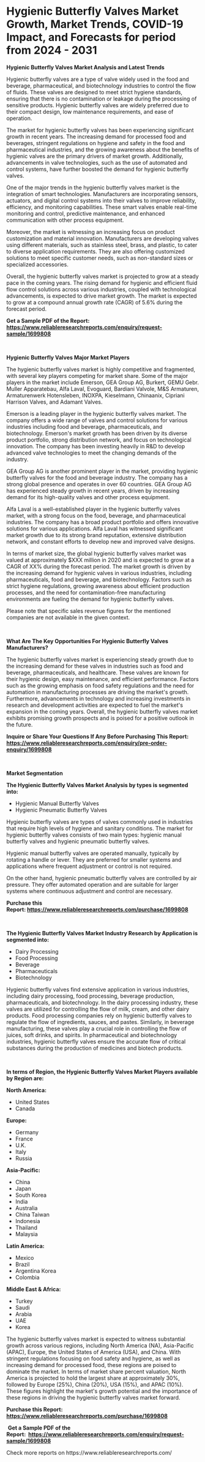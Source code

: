 <p><h1>Hygienic Butterfly Valves Market Growth, Market Trends, COVID-19 Impact, and Forecasts for period from 2024 - 2031</h1></p><p><strong>Hygienic Butterfly Valves Market Analysis and Latest Trends</strong></p>
<p><p>Hygienic butterfly valves are a type of valve widely used in the food and beverage, pharmaceutical, and biotechnology industries to control the flow of fluids. These valves are designed to meet strict hygiene standards, ensuring that there is no contamination or leakage during the processing of sensitive products. Hygienic butterfly valves are widely preferred due to their compact design, low maintenance requirements, and ease of operation.</p><p>The market for hygienic butterfly valves has been experiencing significant growth in recent years. The increasing demand for processed food and beverages, stringent regulations on hygiene and safety in the food and pharmaceutical industries, and the growing awareness about the benefits of hygienic valves are the primary drivers of market growth. Additionally, advancements in valve technologies, such as the use of automated and control systems, have further boosted the demand for hygienic butterfly valves.</p><p>One of the major trends in the hygienic butterfly valves market is the integration of smart technologies. Manufacturers are incorporating sensors, actuators, and digital control systems into their valves to improve reliability, efficiency, and monitoring capabilities. These smart valves enable real-time monitoring and control, predictive maintenance, and enhanced communication with other process equipment.</p><p>Moreover, the market is witnessing an increasing focus on product customization and material innovation. Manufacturers are developing valves using different materials, such as stainless steel, brass, and plastic, to cater to diverse application requirements. They are also offering customized solutions to meet specific customer needs, such as non-standard sizes or specialized accessories.</p><p>Overall, the hygienic butterfly valves market is projected to grow at a steady pace in the coming years. The rising demand for hygienic and efficient fluid flow control solutions across various industries, coupled with technological advancements, is expected to drive market growth. The market is expected to grow at a compound annual growth rate (CAGR) of 5.6% during the forecast period.</p></p>
<p><strong>Get a Sample PDF of the Report:&nbsp; <a href="https://www.reliableresearchreports.com/enquiry/request-sample/1699808">https://www.reliableresearchreports.com/enquiry/request-sample/1699808</a></strong></p>
<p>&nbsp;</p>
<p><strong>Hygienic Butterfly Valves Major Market Players</strong></p>
<p><p>The hygienic butterfly valves market is highly competitive and fragmented, with several key players competing for market share. Some of the major players in the market include Emerson, GEA Group AG, Burkert, GEMU Gebr. Muller Apparatebau, Alfa Laval, Evoguard, Bardiani Valvole, M&S Armaturen, Armaturenwerk Hotensleben, INOXPA, Kieselmann, Chinaanix, Cipriani Harrison Valves, and Adamant Valves.</p><p>Emerson is a leading player in the hygienic butterfly valves market. The company offers a wide range of valves and control solutions for various industries including food and beverage, pharmaceuticals, and biotechnology. Emerson's market growth has been driven by its diverse product portfolio, strong distribution network, and focus on technological innovation. The company has been investing heavily in R&D to develop advanced valve technologies to meet the changing demands of the industry. </p><p>GEA Group AG is another prominent player in the market, providing hygienic butterfly valves for the food and beverage industry. The company has a strong global presence and operates in over 60 countries. GEA Group AG has experienced steady growth in recent years, driven by increasing demand for its high-quality valves and other process equipment.</p><p>Alfa Laval is a well-established player in the hygienic butterfly valves market, with a strong focus on the food, beverage, and pharmaceutical industries. The company has a broad product portfolio and offers innovative solutions for various applications. Alfa Laval has witnessed significant market growth due to its strong brand reputation, extensive distribution network, and constant efforts to develop new and improved valve designs.</p><p>In terms of market size, the global hygienic butterfly valves market was valued at approximately $XXX million in 2020 and is expected to grow at a CAGR of XX% during the forecast period. The market growth is driven by the increasing demand for hygienic valves in various industries, including pharmaceuticals, food and beverage, and biotechnology. Factors such as strict hygiene regulations, growing awareness about efficient production processes, and the need for contamination-free manufacturing environments are fueling the demand for hygienic butterfly valves.</p><p>Please note that specific sales revenue figures for the mentioned companies are not available in the given context.</p></p>
<p>&nbsp;</p>
<p><strong>What Are The Key Opportunities For Hygienic Butterfly Valves Manufacturers?</strong></p>
<p><p>The hygienic butterfly valves market is experiencing steady growth due to the increasing demand for these valves in industries such as food and beverage, pharmaceuticals, and healthcare. These valves are known for their hygienic design, easy maintenance, and efficient performance. Factors such as the growing emphasis on food safety regulations and the need for automation in manufacturing processes are driving the market's growth. Furthermore, advancements in technology and increasing investments in research and development activities are expected to fuel the market's expansion in the coming years. Overall, the hygienic butterfly valves market exhibits promising growth prospects and is poised for a positive outlook in the future.</p></p>
<p><strong>Inquire or Share Your Questions If Any Before Purchasing This Report: <a href="https://www.reliableresearchreports.com/enquiry/pre-order-enquiry/1699808">https://www.reliableresearchreports.com/enquiry/pre-order-enquiry/1699808</a></strong></p>
<p>&nbsp;</p>
<p><strong>Market Segmentation</strong></p>
<p><strong>The Hygienic Butterfly Valves Market Analysis by types is segmented into:</strong></p>
<p><ul><li>Hygienic Manual Butterfly Valves</li><li>Hygienic Pneumatic Butterfly Valves</li></ul></p>
<p><p>Hygienic butterfly valves are types of valves commonly used in industries that require high levels of hygiene and sanitary conditions. The market for hygienic butterfly valves consists of two main types: hygienic manual butterfly valves and hygienic pneumatic butterfly valves. </p><p>Hygienic manual butterfly valves are operated manually, typically by rotating a handle or lever. They are preferred for smaller systems and applications where frequent adjustment or control is not required.</p><p>On the other hand, hygienic pneumatic butterfly valves are controlled by air pressure. They offer automated operation and are suitable for larger systems where continuous adjustment and control are necessary.</p></p>
<p><strong>Purchase this Report:&nbsp;<a href="https://www.reliableresearchreports.com/purchase/1699808">https://www.reliableresearchreports.com/purchase/1699808</a></strong></p>
<p>&nbsp;</p>
<p><strong>The Hygienic Butterfly Valves Market Industry Research by Application is segmented into:</strong></p>
<p><ul><li>Dairy Processing</li><li>Food Processing</li><li>Beverage</li><li>Pharmaceuticals</li><li>Biotechnology</li></ul></p>
<p><p>Hygienic butterfly valves find extensive application in various industries, including dairy processing, food processing, beverage production, pharmaceuticals, and biotechnology. In the dairy processing industry, these valves are utilized for controlling the flow of milk, cream, and other dairy products. Food processing companies rely on hygienic butterfly valves to regulate the flow of ingredients, sauces, and pastes. Similarly, in beverage manufacturing, these valves play a crucial role in controlling the flow of juices, soft drinks, and spirits. In pharmaceutical and biotechnology industries, hygienic butterfly valves ensure the accurate flow of critical substances during the production of medicines and biotech products.</p></p>
<p>&nbsp;</p>
<p><strong>In terms of Region, the Hygienic Butterfly Valves Market Players available by Region are:</strong></p>
<p>
    <p> <strong> North America: </strong>
        <ul>
            <li>United States</li>
            <li>Canada</li>
        </ul>
        </p> 
    <p> <strong> Europe: </strong>
        <ul>
            <li>Germany</li>
            <li>France</li>
            <li>U.K.</li>
            <li>Italy</li>
            <li>Russia</li>
        </ul>
        </p> 
    <p> <strong> Asia-Pacific: </strong>
        <ul>
            <li>China</li>
            <li>Japan</li>
            <li>South Korea</li>
            <li>India</li>
            <li>Australia</li>
            <li>China Taiwan</li>
            <li>Indonesia</li>
            <li>Thailand</li>
            <li>Malaysia</li>
        </ul>
        </p> 
    <p> <strong> Latin America: </strong>
        <ul>
            <li>Mexico</li>
            <li>Brazil</li>
            <li>Argentina Korea</li>
            <li>Colombia</li>
        </ul>
        </p> 
    <p> <strong> Middle East & Africa: </strong>
        <ul>
            <li>Turkey</li>
            <li>Saudi</li>
            <li>Arabia</li>
            <li>UAE</li>
            <li>Korea</li>
        </ul>
    </p>
    </p>
<p><p>The hygienic butterfly valves market is expected to witness substantial growth across various regions, including North America (NA), Asia-Pacific (APAC), Europe, the United States of America (USA), and China. With stringent regulations focusing on food safety and hygiene, as well as increasing demand for processed food, these regions are poised to dominate the market. In terms of market share percent valuation, North America is projected to hold the largest share at approximately 30%, followed by Europe (25%), China (20%), USA (15%), and APAC (10%). These figures highlight the market's growth potential and the importance of these regions in driving the hygienic butterfly valves market forward.</p></p>
<p><strong>Purchase this Report: <a href="https://www.reliableresearchreports.com/purchase/1699808">https://www.reliableresearchreports.com/purchase/1699808</a></strong></p>
<p>&nbsp;<strong>Get a Sample PDF of the Report:&nbsp;&nbsp;<a href="https://www.reliableresearchreports.com/enquiry/request-sample/1699808">https://www.reliableresearchreports.com/enquiry/request-sample/1699808</a></strong></p>
<p><strong></strong></p>
<p>Check more reports on https://www.reliableresearchreports.com/</p>